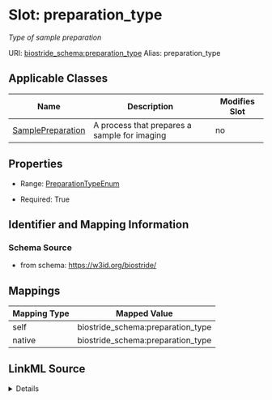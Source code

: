 

# Slot: preparation_type 


_Type of sample preparation_





URI: [biostride_schema:preparation_type](https://w3id.org/biostride/schema/preparation_type)
Alias: preparation_type

<!-- no inheritance hierarchy -->





## Applicable Classes

| Name | Description | Modifies Slot |
| --- | --- | --- |
| [SamplePreparation](SamplePreparation.md) | A process that prepares a sample for imaging |  no  |






## Properties

* Range: [PreparationTypeEnum](PreparationTypeEnum.md)

* Required: True




## Identifier and Mapping Information






### Schema Source


* from schema: https://w3id.org/biostride/




## Mappings

| Mapping Type | Mapped Value |
| ---  | ---  |
| self | biostride_schema:preparation_type |
| native | biostride_schema:preparation_type |




## LinkML Source

<details>
```yaml
name: preparation_type
description: Type of sample preparation
from_schema: https://w3id.org/biostride/
rank: 1000
alias: preparation_type
owner: SamplePreparation
domain_of:
- SamplePreparation
range: PreparationTypeEnum
required: true

```
</details>